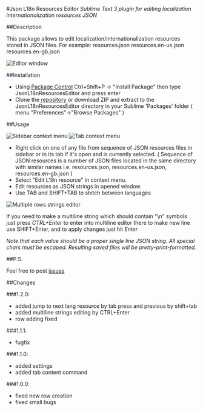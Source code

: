 #Json L18n Resources Editor
_Sublime Text 3 plugin for editing localization internationalization resources JSON_

##Description

This package allows to edit localization/internationalization resources stored in JSON files. For example:
resources.json
resources.en-us.json
resources.en-gb.json

![Editor window](http://i.imgur.com/eYPSpFw.png)

##Installation

  - Using [Package Control](https://packagecontrol.io/) Ctrl+Shift+P -> "Install Package" then type JsonL18nResourcesEditor and press enter
  - Clone the [repository](https://github.com/alex18881/JsonL18nResourcesEditor) or download ZIP and extract to the JsonL18nResourcesEditor directory in your Sublime 'Packages' folder ( menu "Preferences"->"Browse Packages" )

##Usage

![Sidebar context menu](http://i.imgur.com/tfF6IOR.png)
![Tab context menu](http://i.imgur.com/CMJD4Cr.png)

  - Right click on one of any file from sequence of JSON resources files in sidebar or in its tab if it's open and is currently selected. ( Sequence of JSON resources is a number of JSON files located in the same directory with similar names i.e. resources.json, resources.en-us.json, resources.en-gb.json )
  - Select "Edit L18n resource" in context menu.
  - Edit resources as JSON strings in opened window.
  - Use TAB and SHIFT+TAB to shitch between languages

![Multiple rows strings editor](http://i.imgur.com/M458Ylx.png)

If you need to make a multiline string which should contain "\n" symbols just press _CTRL+Enter_ to enter into multiline editor there to make new line use SHIFT+Enter, and to apply changes just hit _Enter_

*Note that each value should be a proper single line JSON string. All special chars must be escaped.
Resulting saved files will be pretty-print-formatted.*

##P.S.

Feel free to post [issues](https://github.com/alex18881/JsonL18nResourcesEditor/issues)

##Changes

###1.2.0:

- added jump to next lang resource by tab press and previous by shift+tab
- added multiline strings editing by CTRL+Enter
- row adding fixed

###1.1.1:
- fugfix

###1.1.0:

- added settings
- added tab content command

###1.0.0:

- fixed new row creation
- fixed small bugs